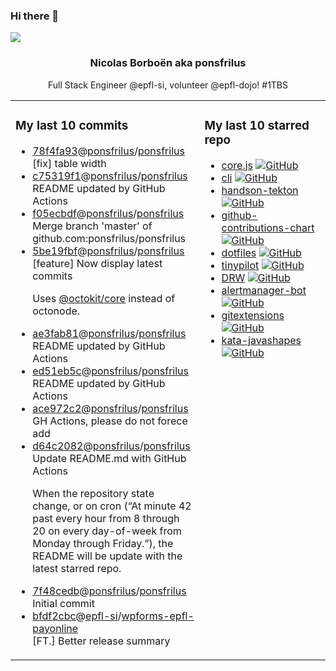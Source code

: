 ### Hi there 👋<p align="center">
  <img src="https://avatars3.githubusercontent.com/u/176002?v=4" />
  <h3 align="center">
    Nicolas Borboën aka ponsfrilus
  </h3>
  <p align="center">
    Full Stack Engineer @epfl-si, volunteer @epfl-dojo! #1TBS
  </p>
</p><table><tr><td><h3>My last 10 commits</h3>
<ul>
<li><a href="https://api.github.com/repos/ponsfrilus/ponsfrilus/commits/78f4fa936086f87a51f8447d058be8265e715bef" title="2020-08-19T18:24:46.000+02:00" target="_blank">78f4fa93</a>@<a href="https://api.github.com/users/ponsfrilus">ponsfrilus</a>/<a href="https://github.com/ponsfrilus/ponsfrilus" title="null">ponsfrilus</a><br/>[fix] table width</li><li><a href="https://api.github.com/repos/ponsfrilus/ponsfrilus/commits/c75319f11b532b075afdb02c58dac323e4e66644" title="2020-08-19T16:20:02.000Z" target="_blank">c75319f1</a>@<a href="https://api.github.com/users/ponsfrilus">ponsfrilus</a>/<a href="https://github.com/ponsfrilus/ponsfrilus" title="null">ponsfrilus</a><br/>README updated by GitHub Actions</li><li><a href="https://api.github.com/repos/ponsfrilus/ponsfrilus/commits/f05ecbdf79b00fc27299f830248c5969cfd7a96d" title="2020-08-19T18:19:27.000+02:00" target="_blank">f05ecbdf</a>@<a href="https://api.github.com/users/ponsfrilus">ponsfrilus</a>/<a href="https://github.com/ponsfrilus/ponsfrilus" title="null">ponsfrilus</a><br/>Merge branch 'master' of github.com:ponsfrilus/ponsfrilus</li><li><a href="https://api.github.com/repos/ponsfrilus/ponsfrilus/commits/5be19fbf1e58010aa075f26bc182640d610cbfcd" title="2020-08-19T18:19:06.000+02:00" target="_blank">5be19fbf</a>@<a href="https://api.github.com/users/ponsfrilus">ponsfrilus</a>/<a href="https://github.com/ponsfrilus/ponsfrilus" title="null">ponsfrilus</a><br/>[feature] Now display latest commits

Uses [@octokit/core](https://github.com/octokit/core.js) instead of 
octonode.</li><li><a href="https://api.github.com/repos/ponsfrilus/ponsfrilus/commits/ae3fab81f10b6cff93ed53ead07d908431933e77" title="2020-08-19T14:45:45.000Z" target="_blank">ae3fab81</a>@<a href="https://api.github.com/users/ponsfrilus">ponsfrilus</a>/<a href="https://github.com/ponsfrilus/ponsfrilus" title="null">ponsfrilus</a><br/>README updated by GitHub Actions</li><li><a href="https://api.github.com/repos/ponsfrilus/ponsfrilus/commits/ed51eb5c7d44942553392287742f5f229f33fa7e" title="2020-08-19T10:45:50.000Z" target="_blank">ed51eb5c</a>@<a href="https://api.github.com/users/ponsfrilus">ponsfrilus</a>/<a href="https://github.com/ponsfrilus/ponsfrilus" title="null">ponsfrilus</a><br/>README updated by GitHub Actions</li><li><a href="https://api.github.com/repos/ponsfrilus/ponsfrilus/commits/ace972c29af65cd8d8d6a04fbb0ec7decdec525b" title="2020-08-10T16:29:19.000+02:00" target="_blank">ace972c2</a>@<a href="https://api.github.com/users/ponsfrilus">ponsfrilus</a>/<a href="https://github.com/ponsfrilus/ponsfrilus" title="null">ponsfrilus</a><br/>GH Actions, please do not forece add</li><li><a href="https://api.github.com/repos/ponsfrilus/ponsfrilus/commits/d64c2082d6dd46a41198d44cbe22e411516cad04" title="2020-08-07T13:30:41.000+02:00" target="_blank">d64c2082</a>@<a href="https://api.github.com/users/ponsfrilus">ponsfrilus</a>/<a href="https://github.com/ponsfrilus/ponsfrilus" title="null">ponsfrilus</a><br/>Update README.md with GitHub Actions

When the repository state change, or on cron (“At minute 42 past every hour from 8
through 20 on every day-of-week from Monday through Friday.”), the README will be
update with the latest starred repo.</li><li><a href="https://api.github.com/repos/ponsfrilus/ponsfrilus/commits/7f48cedbeac7ce2ffa40b549e3d82b80079bd5e8" title="2020-08-07T13:20:21.000+02:00" target="_blank">7f48cedb</a>@<a href="https://api.github.com/users/ponsfrilus">ponsfrilus</a>/<a href="https://github.com/ponsfrilus/ponsfrilus" title="null">ponsfrilus</a><br/>Initial commit</li><li><a href="https://api.github.com/repos/epfl-si/wpforms-epfl-payonline/commits/bfdf2cbcea4a235d4ed28d7f77a15b0e99f75ec6" title="2020-08-06T15:02:21.000+02:00" target="_blank">bfdf2cbc</a>@<a href="https://api.github.com/users/epfl-si">epfl-si</a>/<a href="https://github.com/epfl-si/wpforms-epfl-payonline" title="EPFL Payonline integration with WPForms">wpforms-epfl-payonline</a><br/>[FT.] Better release summary</li></ul></td><td style="vertical-align:top;width:40%"><h3>My last 10 starred repo</h3>
<ul>
<li><a href="https://github.com/octokit/core.js" title="Extendable client for GitHub's REST & GraphQL APIs" target="_blank">core.js</a>&nbsp;<a href="https://github.com/octokit/core.js" title="Extendable client for GitHub's REST & GraphQL APIs" target="_blank"><img src="https://img.shields.io/github/stars/octokit/core.js?style=social" alt="GitHub"></a></li><li><a href="https://github.com/tektoncd/cli" title="A CLI for interacting with Tekton!" target="_blank">cli</a>&nbsp;<a href="https://github.com/tektoncd/cli" title="A CLI for interacting with Tekton!" target="_blank"><img src="https://img.shields.io/github/stars/tektoncd/cli?style=social" alt="GitHub"></a></li><li><a href="https://github.com/joellord/handson-tekton" title="null" target="_blank">handson-tekton</a>&nbsp;<a href="https://github.com/joellord/handson-tekton" title="null" target="_blank"><img src="https://img.shields.io/github/stars/joellord/handson-tekton?style=social" alt="GitHub"></a></li><li><a href="https://github.com/sallar/github-contributions-chart" title=":octocat: Generate an image of all your Github contributions" target="_blank">github-contributions-chart</a>&nbsp;<a href="https://github.com/sallar/github-contributions-chart" title=":octocat: Generate an image of all your Github contributions" target="_blank"><img src="https://img.shields.io/github/stars/sallar/github-contributions-chart?style=social" alt="GitHub"></a></li><li><a href="https://github.com/williambelle/dotfiles" title="My Ubuntu / macOS dotfiles" target="_blank">dotfiles</a>&nbsp;<a href="https://github.com/williambelle/dotfiles" title="My Ubuntu / macOS dotfiles" target="_blank"><img src="https://img.shields.io/github/stars/williambelle/dotfiles?style=social" alt="GitHub"></a></li><li><a href="https://github.com/mtlynch/tinypilot" title="Use your Raspberry Pi as a browser-based KVM." target="_blank">tinypilot</a>&nbsp;<a href="https://github.com/mtlynch/tinypilot" title="Use your Raspberry Pi as a browser-based KVM." target="_blank"><img src="https://img.shields.io/github/stars/mtlynch/tinypilot?style=social" alt="GitHub"></a></li><li><a href="https://github.com/DojoRally/DRW" title="null" target="_blank">DRW</a>&nbsp;<a href="https://github.com/DojoRally/DRW" title="null" target="_blank"><img src="https://img.shields.io/github/stars/DojoRally/DRW?style=social" alt="GitHub"></a></li><li><a href="https://github.com/metalmatze/alertmanager-bot" title="Bot for Prometheus' Alertmanager" target="_blank">alertmanager-bot</a>&nbsp;<a href="https://github.com/metalmatze/alertmanager-bot" title="Bot for Prometheus' Alertmanager" target="_blank"><img src="https://img.shields.io/github/stars/metalmatze/alertmanager-bot?style=social" alt="GitHub"></a></li><li><a href="https://github.com/gitextensions/gitextensions" title="Git Extensions is a standalone UI tool for managing git repositories. It also integrates with Windows Explorer and Microsoft Visual Studio (2015/2017/2019)." target="_blank">gitextensions</a>&nbsp;<a href="https://github.com/gitextensions/gitextensions" title="Git Extensions is a standalone UI tool for managing git repositories. It also integrates with Windows Explorer and Microsoft Visual Studio (2015/2017/2019)." target="_blank"><img src="https://img.shields.io/github/stars/gitextensions/gitextensions?style=social" alt="GitHub"></a></li><li><a href="https://github.com/TacticsCH/kata-javashapes" title="Recreation of an exam I had" target="_blank">kata-javashapes</a>&nbsp;<a href="https://github.com/TacticsCH/kata-javashapes" title="Recreation of an exam I had" target="_blank"><img src="https://img.shields.io/github/stars/TacticsCH/kata-javashapes?style=social" alt="GitHub"></a></li></ul></td></tr></table>